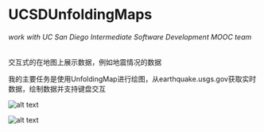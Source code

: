 # UCSDUnfoldingMaps
###### work with UC San Diego Intermediate Software Development MOOC team

交互式的在地图上展示数据，例如地震情况的数据

我的主要任务是使用UnfoldingMap进行绘图，从earthquake.usgs.gov获取实时数据，绘制数据并支持键盘交互

![alt text](https://github.com/Arthur-Lanc/UCSDUnfoldingMaps/blob/master/earthquake_allmarker.png)

![alt text](https://github.com/Arthur-Lanc/UCSDUnfoldingMaps/blob/master/earthquake_citymarker.png)
